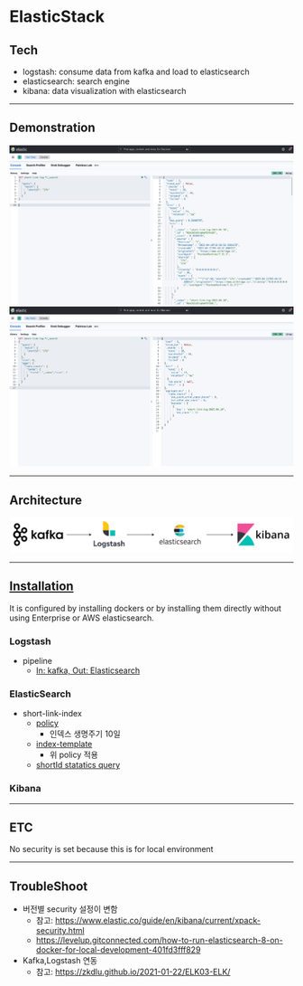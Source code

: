 # ElasticStack

## Tech

- logstash: consume data from kafka and load to elasticsearch
- elasticsearch: search engine
- kibana: data visualization with elasticsearch

---
## Demonstration

![query.png](./query.png)
![aggs.png](./aggs.png)

---
## Architecture

![architecture.png](./architecture.png)


---
## [Installation](https://www.elastic.co/kr/elastic-stack/)

It is configured by installing dockers or by installing them directly without using Enterprise or AWS elasticsearch.

### Logstash

- pipeline
  - [In: kafka, Out: Elasticsearch](./logstash/logstash-kafka.conf)

### ElasticSearch

- short-link-index
  - [policy](./elasticsearch/short-link-log-policy.json)
    - 인덱스 생명주기 10일
  - [index-template](./elasticsearch/short-link-log-template.json)
    - 위 policy 적용
  - [shortId statatics query](./elasticsearch/short-link-log-statics-query.json)

### Kibana

---

## ETC

No security is set because this is for local environment

---

## TroubleShoot

- 버전별 security 설정이 변함
  - 참고: https://www.elastic.co/guide/en/kibana/current/xpack-security.html
  - https://levelup.gitconnected.com/how-to-run-elasticsearch-8-on-docker-for-local-development-401fd3fff829
- Kafka,Logstash 연동
  - 참고: https://zkdlu.github.io/2021-01-22/ELK03-ELK/
  

